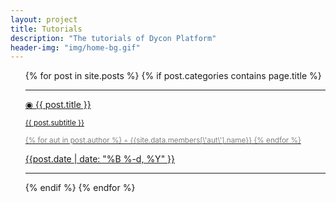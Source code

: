 ```yaml
---
layout: project
title: Tutorials
description: "The tutorials of Dycon Platform"
header-img: "img/home-bg.gif"
---
```


<!-- {% for WP in site.data.WP%}
<hr>
<h1>{{WP[1].name}}</h1>
<hr>

<ul>
{% for post in site.posts %}
{% if post.categories contains page.title %}

{% if post.WP == WP[0] %}
<li>
<div class="post-preview">
    <a href="{{ post.url | prepend: site.baseurl }}" style="display: block">
        <p class="post-title"> {{ post.title }}
        </p>
        {% if post.subtitle %}
        <small><p class="post-subtitle">{{ post.subtitle }}</p></small> 
        {% endif %}

        {{ site.data.members[post.author].name }}
    </a>
</div>
</li>

{% endif %}
{% endif %}
{% endfor %}
</ul>
{% endfor %}  -->




<ul>
{% for post in site.posts %}
{% if post.categories contains page.title %}
<hr>
<li style="list-style-type:none">
    <div class="post-preview">
            <a href="{{ post.url | prepend: site.baseurl }}" style="display: block">
            <p class="post-title"> &#9673; {{ post.title }} <small><p class="post-subtitle">{{ post.subtitle }}</p></small></p>
                <small style="color:grey">
                            {% for aut in post.author %}
                            &#9702; {{site.data.members[\'aut\'].name}} 
                            {% endfor %}
                </small>
            <p>{{post.date | date: "%B %-d, %Y" }}</p>    
            </a>
    </div>
</li>
<hr>
{% endif %}
{% endfor %}
</ul> 
